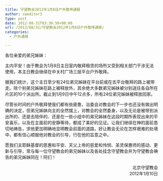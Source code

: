 ```yaml
---
title: 守望教会2012年1月8日户外敬拜通报
author: sweditor3
type: post
date: 2012-08-31T03:30:50+00:00
url: /2012/08/31/守望教会2012年1月8日户外敬拜通报/
categories:
  - 户外通报

---
```

各位亲爱的弟兄姊妹：

主内平安！由于教会为1月8日主日室内敬拜租赁的场所又受到相关部门干涉无法使用，本主日教会继续在中关村广场三层平台户外敬拜。

据我们统计，这个主日至少有24位弟兄姊妹在平台前或在去平台敬拜的路上被带走。除个别弟兄姊妹在路上被释放外，其余绝大多数弟兄姊妹被分别送往各自所在片区的10个派出所。截止到1月9日中午12点多，所有24位弟兄姊妹被释放回家。

尽管长时间的户外敬拜使我们都有些疲惫，治委会对教会的下一步也还没有做出明确的决定，但弟兄姊妹向主的全然摆上，对教会的全然委身，以及无论是被带到派出所的、还是去陪伴的、还是在一些小组中的弟兄姊妹在这段时期所表现出来的平安喜乐，以及在主面前的安静等待，都成了美好的见证。让我们继续在神的面前恳切地祷告，求他更加明确地显明教会前面的道路，好让教会无论在怎样艰难的处境中，都有信心顺服他对教会的引导，行在他的旨意之中。

愿我们主耶稣基督的恩惠和平安、天父上帝的慈爱和怜悯、圣灵保惠师的感动、更新与引导，常与每一位守望教会的弟兄姊妹以及各处挂念守望教会并为守望教会祷告的弟兄姊妹同在！阿们！

<p style="text-align: right;">
  北京守望教会<br /> 2012年1月10日
</p>